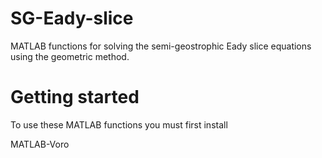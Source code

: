 # SG-Eady-slice
MATLAB functions for solving the semi-geostrophic Eady slice equations using the geometric method.

# Getting started
To use these MATLAB functions you must first install

MATLAB-Voro
